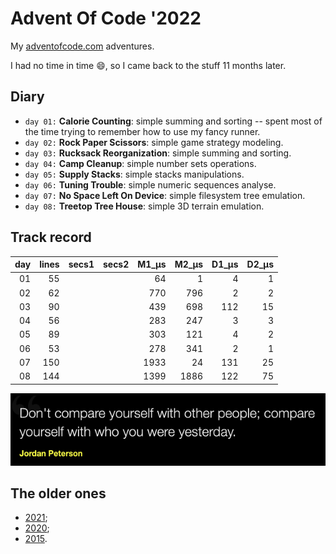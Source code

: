 # Advent Of Code '2022

My [adventofcode.com](https://adventofcode.com) adventures.<br />

I had no time in time 😄, so I came back to the stuff 11 months later.

## Diary

* `day 01:` **Calorie Counting**: simple summing and sorting -- spent most of the time trying to remember how to use my fancy runner.
* `day 02:` **Rock Paper Scissors**: simple game strategy modeling.
* `day 03:` **Rucksack Reorganization**: simple summing and sorting.
* `day 04:` **Camp Cleanup**: simple number sets operations.
* `day 05:` **Supply Stacks**: simple stacks manipulations.
* `day 06:` **Tuning Trouble**: simple numeric sequences analyse.
* `day 07:` **No Space Left On Device**: simple filesystem tree emulation.
* `day 08:` **Treetop Tree House**: simple 3D terrain emulation.

## Track record

| day|lines|secs1|secs2|M1_µs|M2_µs|D1_µs|D2_µs|
|---:|---:|---:|---:|---:|---:|---:|---:|
|01|55| | |64|1|4|1|
|02|62| | |770|796|2|2|
|03|90| | |439|698|112|15|
|04|56| | |283|247|3|3|
|05|89| | |303|121|4|2|
|06|53| | |278|341|2|1|
|07|150| | |1933|24|131|25|
|08|144| | |1399|1886|122|75|

![](quote.png)

## The older ones
* [2021](https://github.com/valango/adventOfCode_2021);
* [2020](https://github.com/valango/adventOfCode);
* [2015](https://github.com/valango/AdventOfCode_2015).
